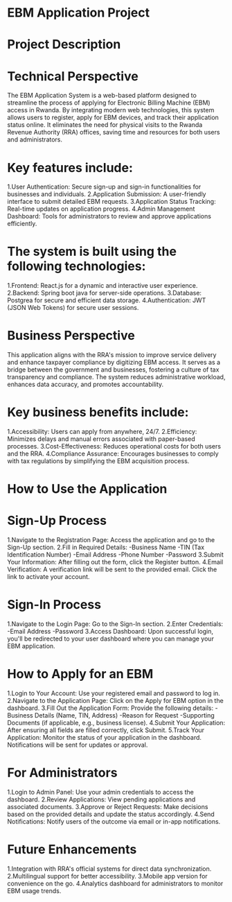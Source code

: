   EBM Application Project
=========================================
   Project Description
   ====================
   Technical Perspective
   ======================
   
The EBM Application System is a web-based platform designed to streamline the process of applying 
for Electronic Billing Machine (EBM) access in Rwanda. By integrating modern web technologies, 
this system allows users to register, apply for EBM devices, and track their application status online. 
It eliminates the need for physical visits to the Rwanda Revenue Authority (RRA) offices, saving time and 
resources for both users and administrators.

Key features include:
========================
1.User Authentication: Secure sign-up and sign-in functionalities for businesses and individuals.
2.Application Submission: A user-friendly interface to submit detailed EBM requests.
3.Application Status Tracking: Real-time updates on application progress.
4.Admin Management Dashboard: Tools for administrators to review and approve applications efficiently.

The system is built using the following technologies:
========================================================

1.Frontend: React.js for a dynamic and interactive user experience.
2.Backend: Spring boot java for server-side operations.
3.Database: Postgrea for secure and efficient data storage.
4.Authentication: JWT (JSON Web Tokens) for secure user sessions.

   Business Perspective
   =====================
This application aligns with the RRA's mission to improve service delivery and enhance taxpayer compliance by digitizing EBM access. 
It serves as a bridge between the government and businesses, fostering a culture of tax transparency and compliance. The system reduces 
administrative workload, enhances data accuracy, and promotes accountability.

   Key business benefits include:
   ===============================
1.Accessibility: Users can apply from anywhere, 24/7.
2.Efficiency: Minimizes delays and manual errors associated with paper-based processes.
3.Cost-Effectiveness: Reduces operational costs for both users and the RRA.
4.Compliance Assurance: Encourages businesses to comply with tax regulations by simplifying the EBM acquisition process.

How to Use the Application
===========================
   Sign-Up Process
   ==============
1.Navigate to the Registration Page:
Access the application and go to the Sign-Up section.
2.Fill in Required Details:
  -Business Name
  -TIN (Tax Identification Number)
  -Email Address
  -Phone Number
  -Password
3.Submit Your Information:
After filling out the form, click the Register button.
4.Email Verification:
A verification link will be sent to the provided email. Click the link to activate your account.

  Sign-In Process
  =================
1.Navigate to the Login Page:
Go to the Sign-In section.
2.Enter Credentials:
    -Email Address
    -Password
3.Access Dashboard:
Upon successful login, you'll be redirected to your user dashboard where you can manage your EBM application.

   How to Apply for an EBM
   =======================
1.Login to Your Account:
  Use your registered email and password to log in.
2.Navigate to the Application Page:
  Click on the Apply for EBM option in the dashboard.
3.Fill Out the Application Form:
  Provide the following details:
  -Business Details (Name, TIN, Address)
  -Reason for Request
  -Supporting Documents (if applicable, e.g., business license).
4.Submit Your Application:
  After ensuring all fields are filled correctly, click Submit.
5.Track Your Application:
  Monitor the status of your application in the dashboard. Notifications will be sent for updates or approval.

  For Administrators
  ===================
1.Login to Admin Panel:
  Use your admin credentials to access the dashboard.
2.Review Applications:
  View pending applications and associated documents.
3.Approve or Reject Requests:
  Make decisions based on the provided details and update the status accordingly.
4.Send Notifications:
  Notify users of the outcome via email or in-app notifications.

   Future Enhancements
   ======================
1.Integration with RRA's official systems for direct data synchronization.
2.Multilingual support for better accessibility.
3.Mobile app version for convenience on the go.
4.Analytics dashboard for administrators to monitor EBM usage trends.

